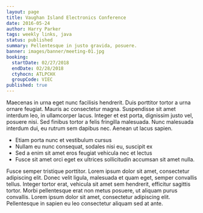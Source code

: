 ```yaml
---
layout: page
title: Vaughan Island Electronics Conference
date: 2016-05-24
author: Harry Parker
tags: weekly links, java
status: published
summary: Pellentesque in justo gravida, posuere.
banner: images/banner/meeting-01.jpg
booking:
  startDate: 02/27/2018
  endDate: 02/28/2018
  ctyhocn: ATLPCHX
  groupCode: VIEC
published: true
---
```

Maecenas in urna eget nunc facilisis hendrerit. Duis porttitor tortor a urna ornare feugiat. Mauris ac consectetur magna. Suspendisse sit amet interdum leo, in ullamcorper lacus. Integer et est porta, dignissim justo vel, posuere nisi. Sed finibus tortor a felis fringilla malesuada. Nunc malesuada interdum dui, eu rutrum sem dapibus nec. Aenean ut lacus sapien.

* Etiam porta nunc et vestibulum cursus
* Nullam eu nunc consequat, sodales nisi eu, suscipit ex
* Sed a enim sit amet eros feugiat vehicula nec et lectus
* Fusce sit amet orci eget ex ultrices sollicitudin accumsan sit amet nulla.

Fusce semper tristique porttitor. Lorem ipsum dolor sit amet, consectetur adipiscing elit. Donec velit ligula, malesuada et quam eget, semper convallis tellus. Integer tortor erat, vehicula sit amet sem hendrerit, efficitur sagittis tortor. Morbi pellentesque erat non metus posuere, ut aliquam purus convallis. Lorem ipsum dolor sit amet, consectetur adipiscing elit. Pellentesque in sapien eu leo consectetur aliquam sed at ante.
